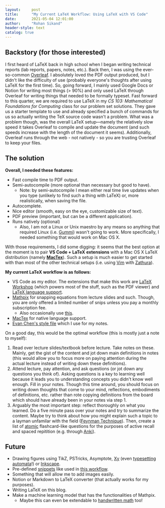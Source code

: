 ```yaml
---
layout:     post
title:      "My Current LaTeX Workflow: Using LaTeX with VS Code"
date:       2021-05-04 12:01:00
author:     "Rohan Sikand"
header-style: text 
catalog: true
---
```


## Backstory (for those interested)

I first heard of LaTeX back in high school when I began writing technical reports (lab reports, papers, notes, etc.). Back then, I was using the ever-so-common [Overleaf](https://www.overleaf.com/). I absolutely loved the PDF output produced, but I didn't like the difficulty of use (probably everyone's thoughts after using LaTeX for the first time). So, going forward, I mainly used Google Docs or Notion for writing most things (> 90%)  and only used LaTeX through Overleaf for writing things that needed to be formally typeset. Fast forward to this quarter, we are required to use LaTeX in my *CS 103: Mathematical Foundations for Computing* class for our problem set solutions. They gave us a starter template to use and already specified a bunch of commands for us so actually writing the TeX source code wasn't a problem. What was a problem though, was the overall LaTeX setup—namely the relatively slow speed it takes Overleaf to compile and update the document (and such speeds increase with the length of the document it seems). Additionally, Overleaf runs through the web - not natively - so you are trusting Overleaf to keep your files. 

## The solution

**Overall, I needed these features:**

- Fast compile time to PDF output.
- Semi-autocompile (more optional than necessary but good to have).
    - Note: by semi-autocompile I mean either real time live updates when you type (unlikely to find such a thing with LaTeX) or, more realistically, when saving the file.
- Autocomplete.
- Nice editor (smooth, easy on the eye, customizable size of text).
- PDF preview (important, but can be a different application).
- Runs natively (optional)
    - Also, I am not a Linux or Unix maestro by any means so anything that required Linux (i.e. [Gummi](https://gummi.app/)) wasn't going to work. More specifically, I needed something that would work on Mac OS X.

With those requirements, I did some digging: it seems that the best option at the moment is to pair **VS Code + LaTeX** **extensions** with a Mac OS X LaTeX distribution (namely [**MacTex**](https://tug.org/mactex/)). Such a setup is much easier to get started with than most of the other technical setups (i.e. using [Vim](https://www.vim.org/) with [Zathura](https://pwmt.org/projects/zathura/)). 

**My current LaTeX workflow is as follows:**

- VS Code as my editor. The extensions that make this work are [LaTeX Workshop](https://marketplace.visualstudio.com/items?itemName=James-Yu.latex-workshop) (which powers most of the stuff, such as the PDF viewer) and [LaTeX language support](https://marketplace.visualstudio.com/items?itemName=torn4dom4n.latex-support).
- [Mathpix](https://mathpix.com/) for snapping equations from lecture slides and such. Though, you are only offered a limited number of snips unless you pay a monthly subscription fee.
    - Also occasionally use [this](https://www.codecogs.com/latex/eqneditor.php).
- [MacTex](https://tug.org/mactex/) for native language support.
- [Evan Chen's style file](https://github.com/vEnhance/dotfiles/blob/main/texmf/tex/latex/evan/evan.sty) which I use for my notes.

On a good day, this would be the optimal workflow (this is mostly just a note to myself): 
1. Read over lecture slides/textbook before lecture. Take notes on these. Mainly, get the gist of the content and jot down main definitions in notes (this would allow you to focus more on paying attention during the actual lecture instead of writing down these definitions). 
2. Attend lecture, pay attention, and ask questions (or jot down any questions you think of). Asking questions is a key to learning well because it leads you to understanding concepts you didn't know well enough. Fill in your notes. Though this time around, you should focus on writing down thoughts that come to your mind, reflections, embodiments of definitions, etc. rather than rote copying definitions from the board which should have already been in your notes via step 1. 
3. Arguably the most important step: reflect thoroughly on what you learned. Do a five minute pass over your notes and try to summarize the content. Maybe try to think about how you might explain such a topic to a layman unfamilar with the field ([Feynman Technique](https://medium.com/taking-note/learning-from-the-feynman-technique-5373014ad230)). Then, create a list of [atomic](http://augmentingcognition.com/ltm.html) flashcard-like questions for the purposes of active recall and spaced repitition (e.g. through [Anki](https://apps.ankiweb.net/)). 

## **Future**

- Drawing figures using TikZ, PSTricks, Asymptote, [Xy](https://tug.org/applications/Xy-pic/) (even [typesetting automata](https://web.ma.utexas.edu/users/a.debray/lecture_notes/using_xy.pdf)!) or [Inkscape](https://castel.dev/post/lecture-notes-2/).
- Pre-defined [snippets](https://code.visualstudio.com/docs/editor/userdefinedsnippets) like used in [this workflow](https://castel.dev/post/lecture-notes-1/). 
- Something that will allow me to add images easily.
- Notion or Markdown to LaTeX converter (that actually works for my purposes).
- Writing LaTeX on this blog. 
- Make a machine learning model that has the functionalities of Mathpix.
    - Maybe this can even be extendable to [handwritten math](https://rosikand.github.io/projects/mse/document.html) too!
